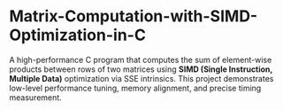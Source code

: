 # Matrix-Computation-with-SIMD-Optimization-in-C
A high-performance C program that computes the sum of element-wise products between rows of two matrices using **SIMD (Single Instruction, Multiple Data)** optimization via SSE intrinsics. This project demonstrates low-level performance tuning, memory alignment, and precise timing measurement.
